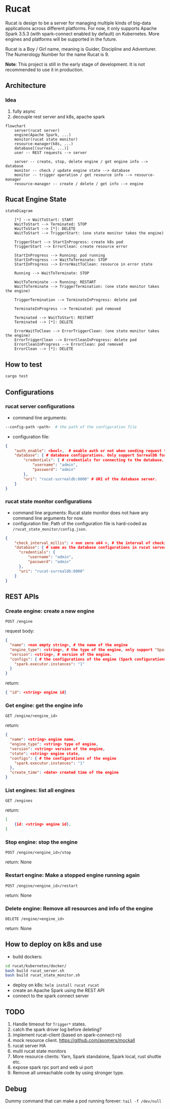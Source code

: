 # Rucat

Rucat is design to be a server for managing multiple kinds of big-data applications across different platforms.
For now, it only supports Apache Spark 3.5.3 (with spark-connect enabled by default) on Kubernetes. More engines and platforms will be supported in the future.

Rucat is a Boy / Girl name, meaning is Guider, Discipline and Adventurer. The Numerology Number for the name Rucat is 9.

**Note**: This project is still in the early stage of development. It is not recommended to use it in production.

## Architecture

### Idea

1. fully async
2. decouple rest server and k8s, apache spark

```mermaid
flowchart
    server(rucat server)
    engine(Apache Spark, ...)
    monitor(rucat state monitor)
    resource-manager(k8s, ...)
    database[(surreal, ...)]
    user -- REST requests --> server

    server -- create, stop, delete engine / get engine info --> database
    monitor -- check / update engine state --> database
    monitor -- trigger operation / get resource info --> resource-manager
    resource-manager -- create / delete / get info --> engine
```

## Rucat Engine State

```mermaid
stateDiagram

    [*] --> WaitToStart: START
    WaitToStart --> Terminated: STOP
    WaitToStart --> [*]: DELETE
    WaitToStart --> TriggerStart: (one state monitor takes the engine)

    TriggerStart --> StartInProgress: create k8s pod
    TriggerStart --> ErrorClean: create resource error

    StartInProgress --> Running: pod running
    StartInProgress --> WaitToTerminate: STOP
    StartInProgress --> ErrorWaitToClean: resource in error state

    Running --> WaitToTerminate: STOP

    WaitToTerminate --> Running: RESTART
    WaitToTerminate --> TriggerTermination: (one state monitor takes the engine)

    TriggerTermination --> TerminateInProgress: delete pod

    TerminateInProgress --> Terminated: pod removed

    Terminated --> WaitToStart: RESTART
    Terminated --> [*]: DELETE

    ErrorWaitToClean --> ErrorTriggerClean: (one state monitor takes the engine)
    ErrorTriggerClean --> ErrorCleanInProgress: delete pod
    ErrorCleanInProgress --> ErrorClean: pod removed
    ErrorClean --> [*]: DELETE
```

## How to test

```bash
cargo test
```

## Configurations

### rucat server configurations

- command line arguments:

```bash
--config-path <path>  # the path of the configuration file
```

- configuration file:

```json
{
    "auth_enable": <bool>,  # enable auth or not when sending request to rucat server. Only supported hard-coded username and password for now.
    "database": { # database configurations. Only support SurrealDB for now.
        "credentials": { # credentials for connecting to the database. Only supported hard-coded username and password for now.
            "username": "admin",
            "password": "admin"
        },
        "uri": "rucat-surrealdb:8000" # URI of the database server.
    }
}
```

### rucat state monitor configurations

- command line arguments: Rucat state monitor does not have any command line arguments for now.
- configuration file:
Path of the configuration file is hard-coded as `/rucat_state_monitor/config.json`.

```json
{
    "check_interval_millis": < non zero u64 >, # the interval of checking the engine state in milliseconds.
    "database": { # same as the database configurations in rucat server.
      "credentials": {
          "username": "admin",
          "password": "admin"
      },
      "uri": "rucat-surrealdb:8000"
    }
}
```

## REST APIs

### Create engine: create a new engine

```http
POST /engine
```

request body:

```json
{
  "name": <non empty string>, # the name of the engine
  "engine_type": <string>, # the type of the engine, only support "Spark" for now.
  "version": <string>, # version of the engine.
  "configs": { # the configurations of the engine (Spark configurations for now)
    "spark.executor.instances": "1"
  }
}
```

return:

```json
{ "id": <string> engine id}
```

### Get engine: get the engine info

```http
GET /engine/<engine_id>
```

return:

```json
{
  "name": <string> engine name,
  "engine_type": <string> type of engine,
  "version": <string> version of the engine,
  "state": <string> engine state,
  "configs": { # the configurations of the engine
    "spark.executor.instances": "1"
  },
  "create_time": <date> created time of the engine
}
```

### List engines: list all engines

```http
GET /engines
```

return:

```json
[
    {id: <string> engine id},
]
```

### Stop engine: stop the engine

```http
POST /engine/<engine_id>/stop
```

return: None

### Restart engine: Make a stopped engine running again

```http
POST /engine/<engine_id>/restart
```

return: None

### Delete engine: Remove all resources and info of the engine

```http
DELETE /engine/<engine_id>
```

return: None

## How to deploy on k8s and use

- build dockers:

```bash
cd rucat/kubernetes/docker/
bash build rucat_server.sh
bash build rucat_state_monitor.sh
```

- deploy on k8s: `helm install rucat rucat`
- create an Apache Spark using the REST API
- connect to the spark connect server

## TODO

1. Handle timeout for `Trigger*` states.
2. catch the spark driver log before deleting?
3. implement rucat-client (based on spark-connect-rs)
4. mock resource client. <https://github.com/asomers/mockall>
5. rucat server HA
6. multi rucat state monitors
7. More resource clients: Yarn, Spark standalone, Spark local, rust shuttle etc.
8. expose spark rpc port and web ui port
9. Remove all unreachable code by using stronger type.

## Debug

Dummy command that can make a pod running forever: `tail -f /dev/null`
